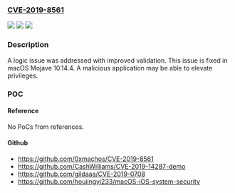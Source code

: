 ### [CVE-2019-8561](https://cve.mitre.org/cgi-bin/cvename.cgi?name=CVE-2019-8561)
![](https://img.shields.io/static/v1?label=Product&message=macOS&color=blue)
![](https://img.shields.io/static/v1?label=Version&message=%3C%20macOS%20Mojave%2010.14.4%20&color=brighgreen)
![](https://img.shields.io/static/v1?label=Vulnerability&message=A%20malicious%20application%20may%20be%20able%20to%20elevate%20privileges&color=brighgreen)

### Description

A logic issue was addressed with improved validation. This issue is fixed in macOS Mojave 10.14.4. A malicious application may be able to elevate privileges.

### POC

#### Reference
No PoCs from references.

#### Github
- https://github.com/0xmachos/CVE-2019-8561
- https://github.com/CashWilliams/CVE-2019-14287-demo
- https://github.com/gildaaa/CVE-2019-0708
- https://github.com/houjingyi233/macOS-iOS-system-security

